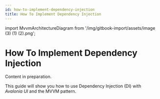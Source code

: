 ```yaml
---
id: how-to-implement-dependency-injection
title: How To Implement Dependency Injection
---
```


import MvvmArchitectureDiagram from '/img/gitbook-import/assets/image (3) (1) (2).png';

# How To Implement Dependency Injection

Content in preparation.

This guide will show you how to use Dependency Injection (DI) with _Avalonia UI_ and the MVVM pattern. &#x20;

<img src={MvvmArchitectureDiagram} alt=""/>

